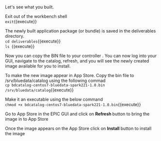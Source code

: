 Let's see what you built.

Exit out of the workbench shell
<br>`exit`{{execute}}

The newly built application package (or bundle) is saved in the deliverables directory.
<br>`cd deliverables`{{execute}}
<br>`ls `{{execute}}

Now you can copy the BIN file to your controller <PROVIDE PATH HERE>. You can now log into your GUI, navigate to the catalog, refresh, and you will see the newly created image available for you to install.
  
To make the new image appear in App Store.
Copy the bin file to /srv/bluedata/catalog using the following commad
<br>`cp bdcatalog-centos7-bluedata-spark221-1.0.bin /srv/bluedata/catalog`{{execute}}

Make it an executable using the below command
<br>`chmod +x bdcatalog-centos7-bluedata-spark221-1.0.bin`{{execute}}

Go to App Store in the EPIC GUI and click on <b>Refresh </b>button to bring the image in to App Store

Once the image appears on the App Store click on <b>Install </b> button to install the image

